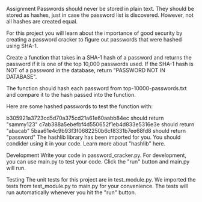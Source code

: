 Assignment
Passwords should never be stored in plain text. They should be stored as hashes, just in case the password list is discovered. However, not all hashes are created equal.

For this project you will learn about the importance of good security by creating a password cracker to figure out passwords that were hashed using SHA-1.

Create a function that takes in a SHA-1 hash of a password and returns the password if it is one of the top 10,000 passwords used. If the SHA-1 hash is NOT of a password in the database, return "PASSWORD NOT IN DATABASE".

The function should hash each password from top-10000-passwords.txt and compare it to the hash passed into the function.

Here are some hashed passwords to test the function with:

b305921a3723cd5d70a375cd21a61e60aabb84ec should return "sammy123"
c7ab388a5ebefbf4d550652f1eb4d833e5316e3e should return "abacab"
5baa61e4c9b93f3f0682250b6cf8331b7ee68fd8 should return "password"
The hashlib library has been imported for you. You should condider using it in your code. Learn more about "hashlib" here.

Development
Write your code in password_cracker.py. For development, you can use main.py to test your code. Click the "run" button and main.py will run.

Testing
The unit tests for this project are in test_module.py. We imported the tests from test_module.py to main.py for your convenience. The tests will run automatically whenever you hit the "run" button.